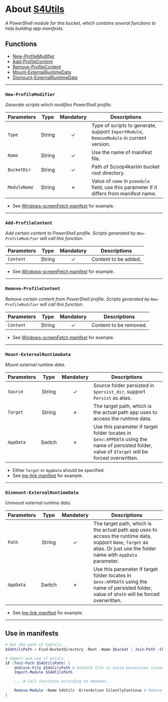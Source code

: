 # About [S4Utils](S4Utils.psm1)

_A PowerShell module for this bucket, which contains several functions to help building app manifests._

## Functions

- [New-ProfileModifier](#new-profilemodifier)
- [Add-ProfileContent](#add-profilecontent)
- [Remove-ProfileContent](#remove-profilecontent)
- [Mount-ExternalRuntimeData](#mount-externalruntimedata)
- [Dismount-ExternalRuntimeData](#dismount-externalruntimedata)

----

### `New-ProfileModifier`

_Generate scripts which modifies PowerShell profile._

|Parameters|Type|Mandatory|Descriptions|
|----|:----:|:----:|----|
|`Type`|String|&check;|Type of scripts to generate, support `ImportModule`, `RemoveModule` in current version.|
|`Name`|String|&check;|Use the name of manifest file.|
|`BucketDir`|String|&check;|Path of Scoop4kariiin bucket root directory.|
|`ModuleName`|String|&cross;|Value of `name` in `psmodule` field, use this parameter if it differs from manifest name.|

- See [Windows-screenFetch manifest](../bucket/Windows-screenFetch.json) for example.

----

### `Add-ProfileContent`

_Add certain content to PowerShell profile. Scripts generated by `New-ProfileModifier` will call this function._

|Parameters|Type|Mandatory|Descriptions|
|----|:----:|:----:|----|
|`Content`|String|&check;|Content to be added.|

- See [Windows-screenFetch manifest](../bucket/Windows-screenFetch.json) for example.

----

### `Remove-ProfileContent`

_Remove certain content from PowerShell profile. Scripts generated by `New-ProfileModifier` will call this function._

|Parameters|Type|Mandatory|Descriptions|
|----|:----:|:----:|----|
|`Content`|String|&check;|Content to be removed.|

- See [Windows-screenFetch manifest](../bucket/Windows-screenFetch.json) for example.

----

### `Mount-ExternalRuntimeData`

_Mount external runtime data._

|Parameters|Type|Mandatory|Descriptions|
|----|:----:|:----:|----|
|`Source`|String|&check;|Source folder persisted in `$persist_dir`, support `Persist` as alias.|
|`Target`|String|&cross;|The target path, which is the actual path app uses to access the runtime data.|
|`AppData`|Switch|&cross;|Use this parameter if target folder locates in `$env:APPDATA` using the name of persisted folder, value of `$Target` will be forced overwritten.|

- Either `Target` or `AppData` should be specified.
- See [lne-link manifest](../bucket/lne-link.json) for example.

----

### `Dismount-ExternalRuntimeData`

_Unmount external runtime data._

|Parameters|Type|Mandatory|Descriptions|
|----|:----:|:----:|----|
|`Path`|String|&check;|The target path, which is the actual path app uses to access the runtime data, support `Name`, `Target` as alias. Or just use the folder name with `AppData` parameter.|
|`AppData`|Switch|&cross;|Use this parameter if target folder locates in `$env:APPDATA` using the name of persisted folder, value of `$Path` will be forced overwritten.|

- See [lne-link manifest](../bucket/lne-link.json) for example.

----

## Use in manifests

```PowerShell
# Get the path of S4Utils.
$S4UtilsPath = Find-BucketDirectory -Root -Name $bucket | Join-Path -ChildPath "scripts\S4Utils.psm1"

# Import and use if exists.
if (Test-Path $S4UtilsPath) {
    Unblock-File $S4UtilsPath # Unblock file to avoid permission issues.
    Import-Module $S4UtilsPath

    ... # Call functions according to demands.

    Remove-Module -Name S4Utils -ErrorAction SilentlyContinue # Remove it to avoid conflicts.
}
```
